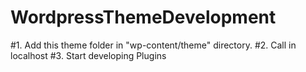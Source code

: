 # WordpressThemeDevelopment

#1. Add this theme folder in "wp-content/theme" directory.
#2. Call in localhost
#3. Start developing Plugins
